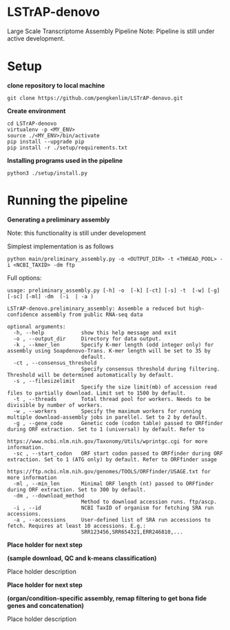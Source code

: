 # LSTrAP-denovo
 Large Scale Transcriptome Assembly Pipeline
 Note: Pipeline is still under active development.

# Setup
**clone repository to local machine**
```
git clone https://github.com/pengkenlim/LSTrAP-denovo.git
```
**Create environment**
```
cd LSTrAP-denovo
virtualenv -p <MY_ENV>
source ./<MY_ENV>/bin/activate
pip install --upgrade pip
pip install -r ./setup/requirements.txt
```
**Installing programs used in the pipeline**
```
python3 ./setup/install.py
```

# Running the pipeline

**Generating a preliminary assembly**

Note: this functionality is still under development

Simplest implementation is as follows
```
python main/preliminary_assembly.py -o <OUTPUT_DIR> -t <THREAD_POOL> -i <NCBI_TAXID> -dm ftp
```

Full options:
```
usage: preliminary_assembly.py [-h] -o  [-k] [-ct] [-s] -t  [-w] [-g] [-sc] [-ml] -dm  (-i  | -a )

LSTrAP-denovo.preliminary_assembly: Assemble a reduced but high-confidence assembly from public RNA-seq data

optional arguments:
  -h, --help            show this help message and exit
  -o , --output_dir     Directory for data output.
  -k , --kmer_len       Specify K-mer length (odd integer only) for assembly using Soapdenovo-Trans. K-mer length will be set to 35 by
                        default.
  -ct , --consensus_threshold
                        Specify consensus threshold during filtering. Threshold will be determined automatically by default.
  -s , --filesizelimit
                        Specify the size limit(mb) of accession read files to partially download. Limit set to 1500 by default.
  -t , --threads        Total thread pool for workers. Needs to be divisible by number of workers.
  -w , --workers        Specify the maximum workers for running multiple download-assembly jobs in parellel. Set to 2 by default.
  -g , --gene_code      Genetic code (codon table) passed to ORFfinder during ORF extraction. Set to 1 (universal) by default. Refer to
                        https://www.ncbi.nlm.nih.gov/Taxonomy/Utils/wprintgc.cgi for more information.
  -sc , --start_codon   ORF start codon passed to ORFfinder during ORF extraction. Set to 1 (ATG only) by default. Refer to ORFfinder usage
                        https://ftp.ncbi.nlm.nih.gov/genomes/TOOLS/ORFfinder/USAGE.txt for more information
  -ml , --min_len       Minimal ORF length (nt) passed to ORFfinder during ORF extraction. Set to 300 by default.
  -dm , --download_method
                        Method to download accession runs. ftp/ascp.
  -i , --id             NCBI TaxID of organism for fetching SRA run accessions.
  -a , --accessions     User-defined list of SRA run accessions to fetch. Requires at least 10 accessions. E.g.:
                        SRR123456,SRR654321,ERR246810,...
```

**Place holder for next step** 

**(sample download, QC and k-means classification)**

Place holder description

**Place holder for next step** 

**(organ/condition-specific assembly, remap filtering to get bona fide genes and concatenation)**

Place holder description